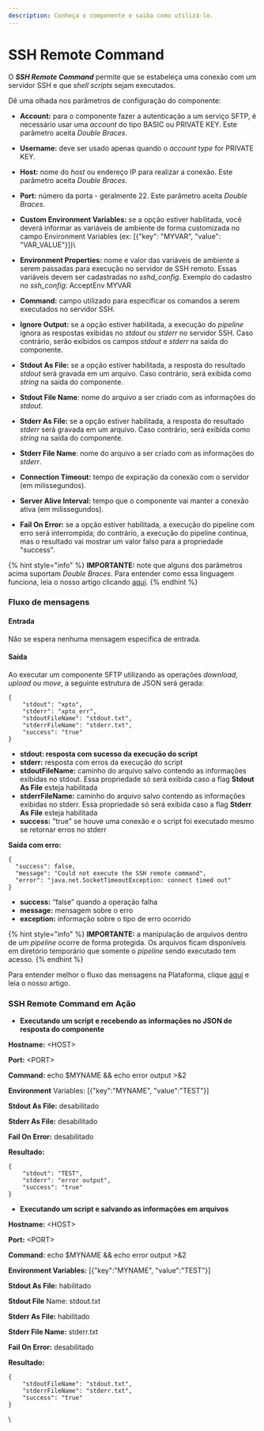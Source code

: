 ```yaml
---
description: Conheça o componente e saiba como utilizá-lo.
---
```


# SSH Remote Command

O _**SSH Remote Command**_ permite que se estabeleça uma conexão com um servidor SSH e que _shell scripts_ sejam executados.

Dê uma olhada nos parâmetros de configuração do componente:

* **Account:** para o componente fazer a autenticação a um serviço SFTP, é necessário usar uma _account_ do tipo BASIC ou PRIVATE KEY. Este parâmetro aceita _Double Braces_.
* **Username:** deve ser usado apenas quando o _account type_ for PRIVATE KEY.
* **Host:** nome do _host_ ou endereço IP para realizar a conexão. Este parâmetro aceita _Double Braces_.
* **Port:** número da porta - geralmente 22. Este parâmetro aceita _Double Braces_.
* **Custom Environment Variables:** se a opção estiver habilitada, você deverá informar as variáveis de ambiente de forma customizada no campo Environment Variables (ex: \[{"key": "MYVAR", "value": "VAR\_VALUE"}])\

* **Environment Properties:** nome e valor das variáveis de ambiente a serem passadas para execução no servidor de SSH remoto. Essas variáveis devem ser cadastradas no _sshd\_config_. Exemplo do cadastro no _ssh\_config_: AcceptEnv MYVAR
* **Command:** campo utilizado para especificar os comandos a serem executados no servidor SSH.
* **Ignore Output:** se a opção estiver habilitada, a execução do _pipeline_ ignora as respostas exibidas no _stdout_ ou _stderr_ no servidor SSH. Caso contrário, serão exibidos os campos _stdout_ e _stderr_ na saída do componente.
* **Stdout As File:** se a opção estiver habilitada, a resposta do resultado _stdout_ será gravada em um arquivo. Caso contrário, será exibida como _string_ na saída do componente.
* **Stdout File Name**: nome do arquivo a ser criado com as informações do _stdout_.
* **Stderr As File:** se a opção estiver habilitada, a resposta do resultado _stderr_ será gravada em um arquivo. Caso contrário, será exibida como _string_ na saída do componente.
* **Stderr File Name**: nome do arquivo a ser criado com as informações do _stderr_.
* **Connection Timeout:** tempo de expiração da conexão com o servidor (em milissegundos).
* **Server Alive Interval:** tempo que o componente vai manter a conexão ativa (em milissegundos).
* **Fail On Error:** se a opção estiver habilitada, a execução do pipeline com erro será interrompida; do contrário, a execução do pipeline continua, mas o resultado vai mostrar um valor falso para a propriedade "success".

{% hint style="info" %}
**IMPORTANTE:** note que alguns dos parâmetros acima suportam _Double Braces_. Para entender como essa linguagem funciona, leia o nosso artigo clicando [aqui](../../build/funcoes-double-braces/double-braces-e-entrada-de-dados.md).
{% endhint %}

### Fluxo de mensagens <a href="#h_e854786965" id="h_e854786965"></a>

#### Entrada <a href="#h_0de720fbcf" id="h_0de720fbcf"></a>

Não se espera nenhuma mensagem específica de entrada.

#### Saída <a href="#h_9908e4ffaa" id="h_9908e4ffaa"></a>

Ao executar um componente SFTP utilizando as operações _download, upload_ ou _move_, a seguinte estrutura de JSON será gerada:

```
{
    "stdout": "xpto",
    "stderr": "xpto_err",
    "stdoutFileName": "stdout.txt",
    "stderrFileName": "stderr.txt",
    "success": "true"
}
```

* **stdout: resposta com sucesso da execução do script**
* **stderr:** resposta com erros da execução do script
* **stdoutFileName:** caminho do arquivo salvo contendo as informações exibidas no stdout. Essa propriedade só será exibida caso a flag **Stdout As File** esteja habilitada
* **stderrFileName:** caminho do arquivo salvo contendo as informações exibidas no stderr. Essa propriedade só será exibida caso a flag **Stderr As File** esteja habilitada
* **success:** "true" se houve uma conexão e o script foi executado mesmo se retornar erros no stderr

**Saída com erro:**

```
{
  "success": false,
  "message": "Could not execute the SSH remote command",
  "error": "java.net.SocketTimeoutException: connect timed out"
}
```

* **success:** “false” quando a operação falha
* **message:** mensagem sobre o erro
* **exception:** informação sobre o tipo de erro ocorrido

{% hint style="info" %}
**IMPORTANTE:** a manipulação de arquivos dentro de um _pipeline_ ocorre de forma protegida. Os arquivos ficam disponíveis em diretório temporário que somente o _pipeline_ sendo executado tem acesso.
{% endhint %}

Para entender melhor o fluxo das mensagens na Plataforma, clique [aqui](../../build/pipelines/processamento-de-mensagens.md) e leia o nosso artigo.

### SSH Remote Command em Ação <a href="#h_9a8cd2b071" id="h_9a8cd2b071"></a>

* **Executando um script e recebendo as informações no JSON de resposta do componente**

**Hostname:** \<HOST>

**Port:** \<PORT>

**Command:** echo $MYNAME && echo error output >&2

**Environment** Variables: \[{"key":"MYNAME", "value":"TEST"}]

**Stdout As File:** desabilitado

**Stderr As File:** desabilitado

**Fail On Error:** desabilitado

**Resultado:**

```
{
    "stdout": "TEST",
    "stderr": "error output",
    "success": "true"
}
```

* **Executando um script e salvando as informações em arquivos**

**Hostname:** \<HOST>

**Port:** \<PORT>

**Command:** echo $MYNAME && echo error output >&2

**Environment Variables:** \[{"key":"MYNAME", "value":"TEST"}]

**Stdout As File:** habilitado

**Stdout File** Name: stdout.txt

**Stderr As File:** habilitado

**Stderr File Name:** stderr.txt

**Fail On Error:** desabilitado

**Resultado:**

```
{
    "stdoutFileName": "stdout.txt",
    "stderrFileName": "stderr.txt",
    "success": "true"
}
```

\

